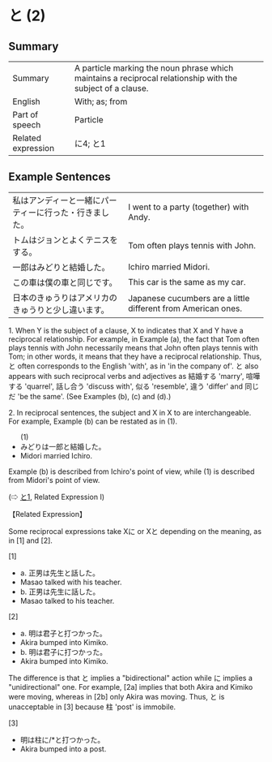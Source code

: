 # と (2)

## Summary

<table><tr>   <td>Summary</td>   <td>A particle marking the noun phrase which maintains a reciprocal relationship with the subject of a clause.</td></tr><tr>   <td>English</td>   <td>With; as; from</td></tr><tr>   <td>Part of speech</td>   <td>Particle</td></tr><tr>   <td>Related expression</td>   <td>に4; と1</td></tr></table>

## Example Sentences

<table><tr>   <td>私はアンディーと一緒にパーティーに行った・行きました。</td>   <td>I went to a party (together) with Andy.</td></tr><tr>   <td>トムはジョンとよくテニスをする。</td>   <td>Tom often plays tennis with John.</td></tr><tr>   <td>一郎はみどりと結婚した。</td>   <td>Ichiro married Midori.</td></tr><tr>   <td>この車は僕の車と同じです。</td>   <td>This car is the same as my car.</td></tr><tr>   <td>日本のきゅうりはアメリカのきゅうりと少し違います。</td>   <td>Japanese cucumbers are a little different from American ones.</td></tr></table>

<p>1. When Y is the subject of a clause, X to indicates that X and Y have a reciprocal relationship. For example, in Example (a), the fact that Tom often plays tennis with John necessarily means that John often plays tennis with Tom; in other words, it means that they have a reciprocal relationship. Thus, <span class="cloze">と</span> often corresponds to the English 'with', as in 'in the company of'. <span class="cloze">と</span> also appears with such reciprocal verbs and adjectives as 結婚する 'marry', 喧嘩する 'quarrel', 話し合う 'discuss with', 似る 'resemble', 違う 'differ' and 同じだ 'be the same'. (See Examples (b), (c) and (d).)</p>  <p>2. In reciprocal sentences, the subject and X in X to are interchangeable. For example, Example (b) can be restated as in (1).</p>  <ul>(1) <li>みどりは一郎<span class="cloze">と</span>結婚した。</li> <li>Midori married Ichiro.</li> </ul>  <p>Example (b) is described from Ichiro's point of view, while (1) is described from Midori's point of view.</p>   <p>(⇨ <a href="#㊦ と (1)">と1</a>, Related Expression I)</p>  <p>【Related Expression】</p>  <p>Some reciprocal expressions take Xに or X<span class="cloze">と</span> depending on the meaning, as in [1] and [2].</p>  <p>[1]</p>  <ul> <li>a. 正男は先生<span class="cloze">と</span>話した。</li> <li>Masao talked with his teacher.</li> <div class="divide"></div> <li>b. 正男は先生に話した。</li> <li>Masao talked to his teacher.</li> </ul>  <p>[2]</p>  <ul> <li>a. 明は君子<span class="cloze">と</span>打つかった。</li> <li>Akira bumped into Kimiko.</li> <div class="divide"></div> <li>b. 明は君子に打つかった。</li> <li>Akira bumped into Kimiko.</li> </ul>  <p>The difference is that <span class="cloze">と</span> implies a "bidirectional" action while に implies a "unidirectional" one. For example, [2a] implies that both Akira and Kimiko were moving, whereas in [2b] only Akira was moving. Thus, <span class="cloze">と</span> is unacceptable in [3] because 柱 'post' is immobile.</p>  <p>[3]</p>  <ul> <li>明は柱に/*<span class="cloze">と</span>打つかった。</li> <li>Akira bumped into a post.</li> </ul>

